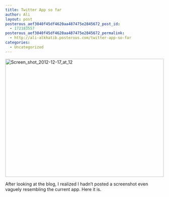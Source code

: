 ```yaml
---
title: Twitter App so far
author: Ali
layout: post
posterous_aef3040f45df4620aa487475e2845672_post_id:
  - 172183557
posterous_aef3040f45df4620aa487475e2845672_permalink:
  - http://ali-alkhatib.posterous.com/twitter-app-so-far
categories:
  - Uncategorized
---
```

<div class='p_embed p_image_embed'>
  <a href="http://ali-alkhatib.com/content/Screen_Shot_2012-12-17_at_12.2.png.scaled.1000.jpg"><img width="100%" alt="Screen_shot_2012-12-17_at_12" height="377" src="http://ali-alkhatib.com/content/Screen_Shot_2012-12-17_at_12.2.png.scaled.1000-300x226.jpg" /></a>
</div>

After looking at the blog, I realized I hadn&#8217;t posted a screenshot even vaguely resembling the current app. Here it is.

